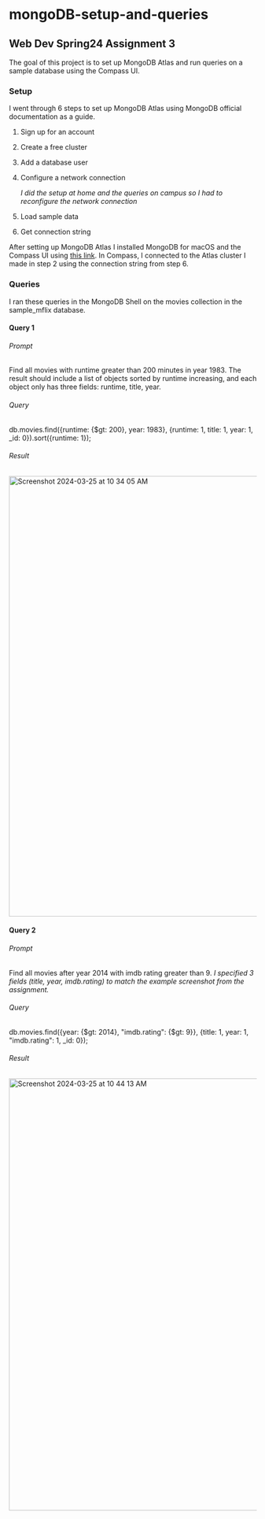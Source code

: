 # mongoDB-setup-and-queries
## Web Dev Spring24 Assignment 3

The goal of this project is to set up MongoDB Atlas and run queries on a sample database using the Compass UI.

### Setup
I went through 6 steps to set up MongoDB Atlas using MongoDB official documentation as a guide.
1. Sign up for an account
2. Create a free cluster
3. Add a database user
4. Configure a network connection

   *I did the setup at home and the queries on campus so I had to reconfigure the network connection*
5. Load sample data
6. Get connection string
   
After setting up MongoDB Atlas I installed MongoDB for macOS and the Compass UI using [this link](https://www.mongodb.com/try/download/community). In Compass, I connected to the Atlas cluster I made in step 2 using the connection string from step 6.

### Queries
I ran these queries in the MongoDB Shell on the movies collection in the sample_mflix database.
#### Query 1
###### Prompt
Find all movies with runtime greater than 200 minutes in year 1983. The result should include a list of objects sorted by runtime increasing, and each object only has three fields: runtime, title, year. 
###### Query
db.movies.find({runtime: {$gt: 200}, year: 1983}, {runtime: 1, title: 1, year: 1, _id: 0}).sort({runtime: 1});
###### Result
<img width="895" alt="Screenshot 2024-03-25 at 10 34 05 AM" src="https://github.com/junkshark8/mongoDB-setup-and-queries/assets/152639308/243b5166-f34d-4a2e-8043-a15d319050c7">

#### Query 2
###### Prompt
Find all movies after year 2014 with imdb rating greater than 9. *I specified 3 fields (title, year, imdb.rating) to match the example screenshot from the assignment.*
###### Query
db.movies.find({year: {$gt: 2014}, "imdb.rating": {$gt: 9}}, {title: 1, year: 1, "imdb.rating": 1, _id: 0});
###### Result
<img width="878" alt="Screenshot 2024-03-25 at 10 44 13 AM" src="https://github.com/junkshark8/mongoDB-setup-and-queries/assets/152639308/e099bc23-c294-4389-80c1-6a8d52cc7e1c">

